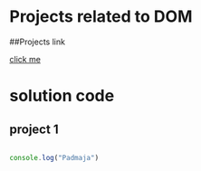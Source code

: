 # Projects related to DOM

##Projects link

[click me](https://stackblitz.com/edit/js-a3exb27e?file=index.js)

# solution code 
## project 1

```JavaScript 

console.log("Padmaja")

```




